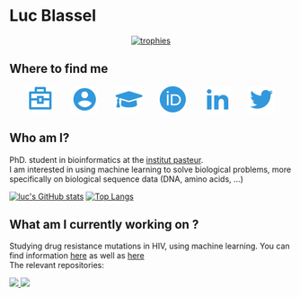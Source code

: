 #  Luc Blassel

<p align="center">
    <a href="https://github.com/ryo-ma/github-profile-trophy">
        <img src="https://github-profile-trophy.vercel.app/?username=lucblassel&theme=onedark&rank=SECRET,SSS,SS,S,AAA,AA,A" alt="trophies">
    </a>
</p>

## Where to find me

<p align="center" style="display:flex; justify-content:space-evenly;">
    <a href="https://research.pasteur.fr/en/member/luc-blassel/">
        <img src="icons/work.svg" alt="work">
    </a>
    <a href="lucblassel.com">
        <img src="icons/website.svg">
    </a>
    <a href="https://scholar.google.com/citations?user=RYs6rFwAAAAJ&hl=en">
        <img src="icons/scholar.svg">
    </a>
    <a href="https://orcid.org/0000-0002-6598-7673">
        <img src="icons/orcid.svg">
    </a>
    <a href="https://www.linkedin.com/in/luc-blassel/">
        <img src="icons/linkedin.svg">
    </a>
    <a href="https://twitter.com/lucblassel">
        <img src="icons/twitter.svg">
    </a>
</p>

## Who am I?
PhD. student in bioinformatics at the [institut pasteur](https://research.pasteur.fr/fr/).  
I am interested in using machine learning to solve biological problems, more specifically on biological sequence data (DNA, amino acids, ...)  

[![luc's GitHub stats](https://github-readme-stats.vercel.app/api?username=lucblassel&theme=onedark&show_icons=true&count_private=true&include_all_commits=true)](https://github.com/anuraghazra/github-readme-stats)
[![Top Langs](https://github-readme-stats.vercel.app/api/top-langs/?username=lucblassel&layout=compact&hide=jupyter%20notebook,TeX&theme=onedark)](https://github.com/anuraghazra/github-readme-stats)
## What am I currently working on ? 

Studying drug resistance mutations in HIV, using machine learning. You can find information [here](https://research.pasteur.fr/en/project/drm-hiv/) as well as [here](https://research.pasteur.fr/en/project/applying-machine-learning-to-sequence-analysis-phd-luc-blassel-prairie/)  
The relevant repositories:  

<p float="center">
    <a href="https://github.com/lucblassel/utils_hiv">
        <img src="https://github-readme-stats.vercel.app/api/pin/?username=lucblassel&repo=utils_hiv&theme=onedark" width="49%">
    </a>
    <a href="https://github.com/lucblassel/HIV-DRM-machine-learning">
        <img src="https://github-readme-stats.vercel.app/api/pin/?username=lucblassel&repo=HIV-DRM-machine-learning&theme=onedark" width="49%">
    </a>
</p>


